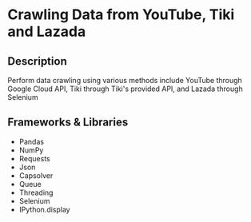 # Crawling Data from YouTube, Tiki and Lazada
## Description
Perform data crawling using various methods include YouTube through Google Cloud API, Tiki through Tiki's provided API, and Lazada through Selenium
## Frameworks & Libraries
- Pandas
- NumPy
- Requests
- Json
- Capsolver
- Queue
- Threading
- Selenium
- IPython.display
